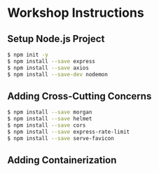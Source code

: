 # Workshop Instructions

## Setup Node.js Project

```bash
$ npm init -y
$ npm install --save express
$ npm install --save axios
$ npm install --save-dev nodemon
```

## Adding Cross-Cutting Concerns

```bash
$ npm install --save morgan
$ npm install --save helmet
$ npm install --save cors
$ npm install --save express-rate-limit
$ npm install --save serve-favicon
```

## Adding Containerization

